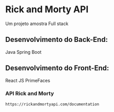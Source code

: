 # Rick and Morty API
Um projeto amostra Full stack

## Desenvolvimento do Back-End:
Java Spring Boot

## Desenvolvimento do Front-End:
React JS
PrimeFaces

### API Rick and Morty
```
https://rickandmortyapi.com/documentation
```
